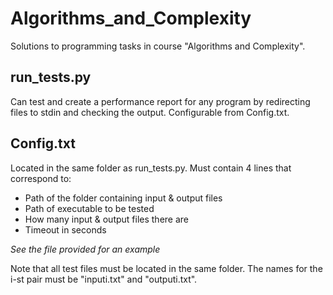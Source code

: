 # Algorithms_and_Complexity
Solutions to programming tasks in course "Algorithms and Complexity".

## run_tests.py
Can test and create a performance report for any program by redirecting files to stdin and checking the output. Configurable from Config.txt.
## Config.txt
Located in the same folder as run_tests.py.
Must contain 4 lines that correspond to:

* Path of the folder containing input & output files
* Path of executable to be tested
* How many input & output files there are
* Timeout in seconds

_See the file provided for an example_

Note that all test files must be located in the same folder. The names for the i-st pair must be "inputi.txt" and "outputi.txt".
